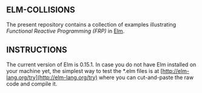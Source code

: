 ## ELM-COLLISIONS

The present repository contains a collection of examples illustrating *Functional Reactive Programming (FRP)* in [Elm](http://elm-lang.org/).

## INSTRUCTIONS

The current version of Elm is 0.15.1. In case you do not have Elm installed on your machine yet, the simplest way to test the *.elm files is at [http://elm-lang.org/try](http://elm-lang.org/try) where you can cut-and-paste the raw code and compile it.
 
